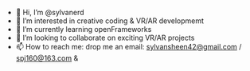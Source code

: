 - 👋 Hi, I’m @sylvanerd
- 👀 I’m interested in creative coding & VR/AR developmemt
- 🌱 I’m currently learning openFrameworks
- 💞️ I’m looking to collaborate on exciting VR/AR projects
- 📫 How to reach me: drop me an email: sylvansheen42@gmail.com / spj160@163.com &

<!---
sylvanerd/sylvanerd is a ✨ special ✨ repository because its `README.md` (this file) appears on your GitHub profile.
You can click the Preview link to take a look at your changes.
--->
